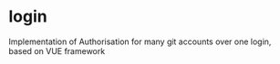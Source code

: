 # login
Implementation of Authorisation for many git accounts over one login, based on VUE framework
